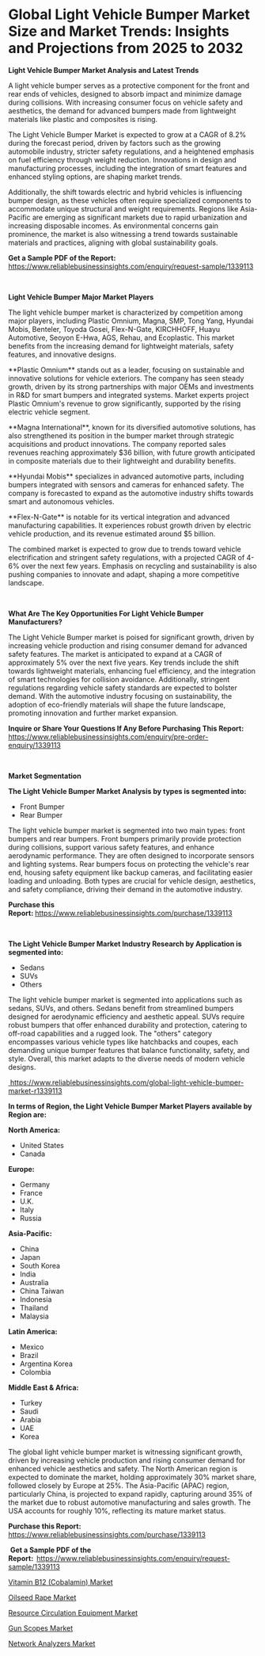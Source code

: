 <p><h1>Global Light Vehicle Bumper Market Size and Market Trends: Insights and Projections from 2025 to 2032</h1></p><p><strong>Light Vehicle Bumper Market Analysis and Latest Trends</strong></p>
<p><p>A light vehicle bumper serves as a protective component for the front and rear ends of vehicles, designed to absorb impact and minimize damage during collisions. With increasing consumer focus on vehicle safety and aesthetics, the demand for advanced bumpers made from lightweight materials like plastic and composites is rising. </p><p>The Light Vehicle Bumper Market is expected to grow at a CAGR of 8.2% during the forecast period, driven by factors such as the growing automobile industry, stricter safety regulations, and a heightened emphasis on fuel efficiency through weight reduction. Innovations in design and manufacturing processes, including the integration of smart features and enhanced styling options, are shaping market trends. </p><p>Additionally, the shift towards electric and hybrid vehicles is influencing bumper design, as these vehicles often require specialized components to accommodate unique structural and weight requirements. Regions like Asia-Pacific are emerging as significant markets due to rapid urbanization and increasing disposable incomes. As environmental concerns gain prominence, the market is also witnessing a trend towards sustainable materials and practices, aligning with global sustainability goals.</p></p>
<p><strong>Get a Sample PDF of the Report:&nbsp;</strong> <a href="https://www.reliablebusinessinsights.com/enquiry/request-sample/1339113?utm_campaign=1113&utm_medium=2&utm_source=Github&utm_content=ia&utm_term=08012025&utm_id=light-vehicle-bumper">https://www.reliablebusinessinsights.com/enquiry/request-sample/1339113</a></p>
<p>&nbsp;</p>
<p><strong>Light Vehicle Bumper Major Market Players</strong></p>
<p><p>The light vehicle bumper market is characterized by competition among major players, including Plastic Omnium, Magna, SMP, Tong Yang, Hyundai Mobis, Benteler, Toyoda Gosei, Flex-N-Gate, KIRCHHOFF, Huayu Automotive, Seoyon E-Hwa, AGS, Rehau, and Ecoplastic. This market benefits from the increasing demand for lightweight materials, safety features, and innovative designs. </p><p>**Plastic Omnium** stands out as a leader, focusing on sustainable and innovative solutions for vehicle exteriors. The company has seen steady growth, driven by its strong partnerships with major OEMs and investments in R&D for smart bumpers and integrated systems. Market experts project Plastic Omnium's revenue to grow significantly, supported by the rising electric vehicle segment.</p><p>**Magna International**, known for its diversified automotive solutions, has also strengthened its position in the bumper market through strategic acquisitions and product innovations. The company reported sales revenues reaching approximately $36 billion, with future growth anticipated in composite materials due to their lightweight and durability benefits.</p><p>**Hyundai Mobis** specializes in advanced automotive parts, including bumpers integrated with sensors and cameras for enhanced safety. The company is forecasted to expand as the automotive industry shifts towards smart and autonomous vehicles. </p><p>**Flex-N-Gate** is notable for its vertical integration and advanced manufacturing capabilities. It experiences robust growth driven by electric vehicle production, and its revenue estimated around $5 billion. </p><p>The combined market is expected to grow due to trends toward vehicle electrification and stringent safety regulations, with a projected CAGR of 4-6% over the next few years. Emphasis on recycling and sustainability is also pushing companies to innovate and adapt, shaping a more competitive landscape.</p></p>
<p>&nbsp;</p>
<p><strong>What Are The Key Opportunities For Light Vehicle Bumper Manufacturers?</strong></p>
<p><p>The Light Vehicle Bumper market is poised for significant growth, driven by increasing vehicle production and rising consumer demand for advanced safety features. The market is anticipated to expand at a CAGR of approximately 5% over the next five years. Key trends include the shift towards lightweight materials, enhancing fuel efficiency, and the integration of smart technologies for collision avoidance. Additionally, stringent regulations regarding vehicle safety standards are expected to bolster demand. With the automotive industry focusing on sustainability, the adoption of eco-friendly materials will shape the future landscape, promoting innovation and further market expansion.</p></p>
<p><strong>Inquire or Share Your Questions If Any Before Purchasing This Report:</strong> <a href="https://www.reliablebusinessinsights.com/enquiry/pre-order-enquiry/1339113?utm_campaign=1113&utm_medium=2&utm_source=Github&utm_content=ia&utm_term=08012025&utm_id=light-vehicle-bumper">https://www.reliablebusinessinsights.com/enquiry/pre-order-enquiry/1339113</a></p>
<p>&nbsp;</p>
<p><strong>Market Segmentation</strong></p>
<p><strong>The Light Vehicle Bumper Market Analysis by types is segmented into:</strong></p>
<p><ul><li>Front Bumper</li><li>Rear Bumper</li></ul></p>
<p><p>The light vehicle bumper market is segmented into two main types: front bumpers and rear bumpers. Front bumpers primarily provide protection during collisions, support various safety features, and enhance aerodynamic performance. They are often designed to incorporate sensors and lighting systems. Rear bumpers focus on protecting the vehicle's rear end, housing safety equipment like backup cameras, and facilitating easier loading and unloading. Both types are crucial for vehicle design, aesthetics, and safety compliance, driving their demand in the automotive industry.</p></p>
<p><strong>Purchase this Report:&nbsp;</strong><a href="https://www.reliablebusinessinsights.com/purchase/1339113?utm_campaign=1113&utm_medium=2&utm_source=Github&utm_content=ia&utm_term=08012025&utm_id=light-vehicle-bumper">https://www.reliablebusinessinsights.com/purchase/1339113</a></p>
<p>&nbsp;</p>
<p><strong>The Light Vehicle Bumper Market Industry Research by Application is segmented into:</strong></p>
<p><ul><li>Sedans</li><li>SUVs</li><li>Others</li></ul></p>
<p><p>The light vehicle bumper market is segmented into applications such as sedans, SUVs, and others. Sedans benefit from streamlined bumpers designed for aerodynamic efficiency and aesthetic appeal. SUVs require robust bumpers that offer enhanced durability and protection, catering to off-road capabilities and a rugged look. The "others" category encompasses various vehicle types like hatchbacks and coupes, each demanding unique bumper features that balance functionality, safety, and style. Overall, this market adapts to the diverse needs of modern vehicle designs.</p></p>
<p><a href="https://www.reliablebusinessinsights.com/global-light-vehicle-bumper-market-r1339113?utm_campaign=1113&utm_medium=2&utm_source=Github&utm_content=ia&utm_term=08012025&utm_id=light-vehicle-bumper">&nbsp;https://www.reliablebusinessinsights.com/global-light-vehicle-bumper-market-r1339113</a></p>
<p><strong>In terms of Region, the Light Vehicle Bumper Market Players available by Region are:</strong></p>
<p>
    <p> <strong> North America: </strong>
        <ul>
            <li>United States</li>
            <li>Canada</li>
        </ul>
        </p> 
    <p> <strong> Europe: </strong>
        <ul>
            <li>Germany</li>
            <li>France</li>
            <li>U.K.</li>
            <li>Italy</li>
            <li>Russia</li>
        </ul>
        </p> 
    <p> <strong> Asia-Pacific: </strong>
        <ul>
            <li>China</li>
            <li>Japan</li>
            <li>South Korea</li>
            <li>India</li>
            <li>Australia</li>
            <li>China Taiwan</li>
            <li>Indonesia</li>
            <li>Thailand</li>
            <li>Malaysia</li>
        </ul>
        </p> 
    <p> <strong> Latin America: </strong>
        <ul>
            <li>Mexico</li>
            <li>Brazil</li>
            <li>Argentina Korea</li>
            <li>Colombia</li>
        </ul>
        </p> 
    <p> <strong> Middle East & Africa: </strong>
        <ul>
            <li>Turkey</li>
            <li>Saudi</li>
            <li>Arabia</li>
            <li>UAE</li>
            <li>Korea</li>
        </ul>
    </p>
    </p>
<p><p>The global light vehicle bumper market is witnessing significant growth, driven by increasing vehicle production and rising consumer demand for enhanced vehicle aesthetics and safety. The North American region is expected to dominate the market, holding approximately 30% market share, followed closely by Europe at 25%. The Asia-Pacific (APAC) region, particularly China, is projected to expand rapidly, capturing around 35% of the market due to robust automotive manufacturing and sales growth. The USA accounts for roughly 10%, reflecting its mature market status.</p></p>
<p><strong>Purchase this Report: </strong><a href="https://www.reliablebusinessinsights.com/purchase/1339113?utm_campaign=1113&utm_medium=2&utm_source=Github&utm_content=ia&utm_term=08012025&utm_id=light-vehicle-bumper">https://www.reliablebusinessinsights.com/purchase/1339113</a></p>
<p>&nbsp;<strong>Get a Sample PDF of the Report:&nbsp;&nbsp;</strong><a href="https://www.reliablebusinessinsights.com/enquiry/request-sample/1339113?utm_campaign=1113&utm_medium=2&utm_source=Github&utm_content=ia&utm_term=08012025&utm_id=light-vehicle-bumper">https://www.reliablebusinessinsights.com/enquiry/request-sample/1339113</a></p>
<p><strong></strong></p>
<p><p><a href="https://www.linkedin.com/pulse/vitamin-b12-cobalamin-market-overview-significant-growth-potential-104-vqkre?utm_campaign=1113&utm_medium=2&utm_source=Github&utm_content=ia&utm_term=08012025&utm_id=light-vehicle-bumper">Vitamin B12 (Cobalamin) Market</a></p><p><a href="https://www.linkedin.com/pulse/according-latest-trend-analysis-oilseed-rape-market-poised-robust-growth-zswre?utm_campaign=1113&utm_medium=2&utm_source=Github&utm_content=ia&utm_term=08012025&utm_id=light-vehicle-bumper">Oilseed Rape Market</a></p><p><a href="https://github.com/triattwood9919/Market-Research-Report-List-1/blob/main/resource-circulation-equipment-market.md?utm_campaign=1113&utm_medium=2&utm_source=Github&utm_content=ia&utm_term=08012025&utm_id=light-vehicle-bumper">Resource Circulation Equipment Market</a></p><p><a href="https://github.com/stillsfloria19981/Market-Research-Report-List-1/blob/main/gun-scopes-market.md?utm_campaign=1113&utm_medium=2&utm_source=Github&utm_content=ia&utm_term=08012025&utm_id=light-vehicle-bumper">Gun Scopes Market</a></p><p><a href="https://www.linkedin.com/pulse/size-network-analyzers-marketindustry-trends-the143-cagr-from-2025-2032-z0j2c?utm_campaign=1113&utm_medium=2&utm_source=Github&utm_content=ia&utm_term=08012025&utm_id=light-vehicle-bumper">Network Analyzers Market</a></p></p>